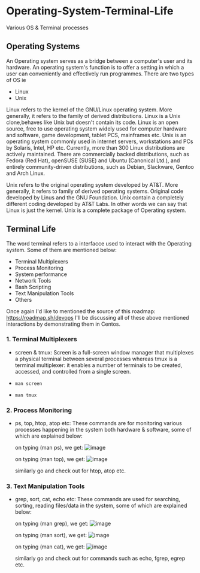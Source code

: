 # Operating-System-Terminal-Life
Various OS &amp; Terminal processes


## Operating Systems

An Operating system serves as a bridge between a computer's user and its hardware. An operating system's function is to offer a setting in which a user can conveniently and effectively run programmes. There are two types of OS ie

  - Linux
  - Unix
  
Linux refers to the kernel of the GNU/Linux operating system. More generally, it refers to the family of derived distributions. Linux is a Unix clone,behaves like Unix but doesn't contain its code. Linux is an open source, free to use operating system widely used for computer hardware and software, game development, tablet PCS, mainframes etc. Unix is an operating system commonly used in internet servers, workstations and PCs by Solaris, Intel, HP etc. Currently, more than 300 Linux distributions are actively maintained. There are commercially backed distributions, such as Fedora (Red Hat), openSUSE (SUSE) and Ubuntu (Canonical Ltd.), and entirely community-driven distributions, such as Debian, Slackware, Gentoo and Arch Linux.

Unix refers to the original operating system developed by AT&T. More generally, it refers to family of derived operating systems. Original code developed by Linus and the GNU Foundation. Unix contain a completely different coding developed by AT&T Labs. In other words we can say that Linux is just the kernel. Unix is a complete package of Operating system.


## Terminal Life
The word terminal refers to a interfacce used to interact with the Operating system. Some of them are mentioned below:

 - Terminal Multiplexers
 - Process Monitoring
 - System performance
 - Network Tools
 - Bash Scripting
 - Text Manipulation Tools
 - Others

Once again I'd like to mentioned the source of this roadmap: https://roadmap.sh/devops
I'll be discussing all of these above mentioned interactions by demonstrating them in Centos.


### 1. Terminal Multiplexers
  - screen & tmux:
  Screen is a full-screen window manager that multiplexes a physical terminal between several processes whereas tmux is a terminal multiplexer: it enables               a number of terminals to be created, accessed, and controlled from a single screen. 
          
   -     man screen
         
   -     man tmux

    
### 2. Process Monitoring
  - ps, top, htop, atop etc:
    These commands are for monitoring various processes happening in the system both hardware & software, some of which are explained below: 
  
    on typing (man ps), we get:
    ![image](https://user-images.githubusercontent.com/97732099/200850709-cf0ed412-3095-4a38-95dd-35797a5fa802.png)
   
    on typing (man top), we get:
    ![image](https://user-images.githubusercontent.com/97732099/200851043-a98c70cc-992d-44a3-8b5a-38db88898a93.png)

    similarly go and check out for htop, atop etc.    
    
    
### 3. Text Manipulation Tools
  - grep, sort, cat, echo etc:
    These commands are used for searching, sorting, reading files/data in the system, some of which are explained below: 
  
    on typing (man grep), we get:
    ![image](https://user-images.githubusercontent.com/97732099/200853244-bdeb640b-43d5-437e-99a7-a4027d46b221.png)
    
    on typing (man sort), we get:
    ![image](https://user-images.githubusercontent.com/97732099/200853353-eea41183-aead-43af-b3bd-14abd8cafe44.png)

    on typing (man cat), we get:
    ![image](https://user-images.githubusercontent.com/97732099/200853488-48d7a867-270a-4af7-9e44-37975d45a3d5.png)

    similarly go and check out for commands such as echo, fgrep, egrep etc.

    
    
    
